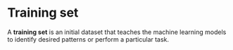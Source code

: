 # Training set
A **training set** is an initial dataset that teaches the machine learning models to identify desired patterns or perform a particular task.